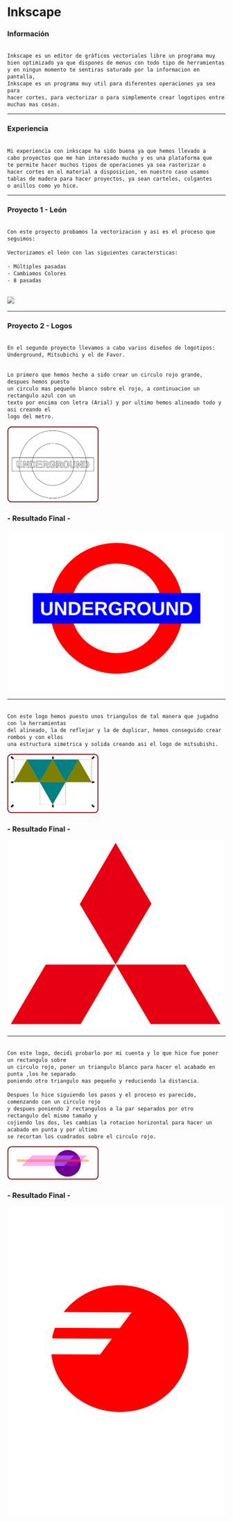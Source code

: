 # Inkscape

### Información

```

Inkscape es un editor de gráficos vectoriales libre un programa muy
bien optimizado ya que dispones de menus con todo tipo de herramientas
y en ningun momento te sentiras saturado por la informacion en pantalla,
Inkscape es un programa muy util para diferentes operaciones ya sea para
hacer cortes, para vectorizar o para simplemente crear logotipos entre
muchas mas cosas.

```

---

### Experiencia

```

Mi experiencia con inkscape ha sido buena ya que hemos llevado a
cabo proyectos que me han interesado mucho y es una plataforma que
te permite hacer muchos tipos de operaciones ya sea rasterizar o
hacer cortes en el material a disposicion, en nuestro caso usamos
tablas de madera para hacer proyectos, ya sean carteles, colgantes
o anillos como yo hice.

```

---

### Proyecto 1 - León

```

Con este proyecto probamos la vectorizacion y asi es el proceso que seguimos:

Vectorizamos el león con las siguientes caractersticas:

- Múltiples pasadas
- Cambiamos Colores
- 8 pasadas


```

![](https://raw.githubusercontent.com/Baultek/1-Trimestre/2a0b80d81f7e0ff1eb207b15296f2ab8ca91c5df/Imagenes%20montaje%20de%20ordenadores/Leon%201.svg)

---

### Proyecto 2 - Logos

```

En el segundo proyecto llevamos a cabo varios diseños de logotipos: Underground, Mitsubichi y el de Favor.

```

```

Lo primero que hemos hecho a sido crear un circulo rojo grande, despues hemos puesto
un circulo mas pequeño blanco sobre el rojo, a continuacion un rectangulo azul con un
texto por encima con letra (Arial) y por ultimo hemos alineado todo y asi creando el
logo del metro.

```

![](https://github.com/Baultek/1-Trimestre/raw/main/Imagenes%20montaje%20de%20ordenadores/Captura%20de%20pantalla%20de%202021-11-30%2009-33-14.png?raw=true)

### - Resultado Final -

![](https://raw.githubusercontent.com/Baultek/1-Trimestre/f95b85a8fbd2c3f15e6515045b91eddb36da7216/Imagenes%20montaje%20de%20ordenadores/Logo-Underground.svg)

---

```

Con este logo hemos puesto unos triangulos de tal manera que jugadno con la herramientas
del alineado, la de reflejar y la de duplicar, hemos conseguido crear rombos y con ellos
una estructura simetrica y solida creando asi el logo de mitsubishi.

```

![](https://github.com/Baultek/1-Trimestre/raw/main/Imagenes%20montaje%20de%20ordenadores/Mitshubishi.png?raw=true)

### - Resultado Final -

![](https://raw.githubusercontent.com/Baultek/1-Trimestre/7f6f05984a4006c43d2c3ede12067a7dff2cc46f/Imagenes%20montaje%20de%20ordenadores/Mitsubishi_logo.svg)

---

```

Con este logo, decidi probarlo por mi cuenta y lo que hice fue poner un rectangulo sobre
un circulo rojo, poner un triangulo blanco para hacer el acabado en punta ,los he separado
poniendo otro triangulo mas pequeño y reduciendo la distancia.

Despues lo hice siguiendo los pasos y el proceso es parecido, comenzando con un circulo rojo
y despues poniendo 2 rectangulos a la par separados por otro rectangulo del mismo tamaño y
cojiendo los dos, les cambias la rotacion horizontal para hacer un acabado en punta y por ultimo
se recortan los cuadrados sobre el circulo rojo.

```

![](https://github.com/Baultek/1-Trimestre/raw/main/Imagenes%20montaje%20de%20ordenadores/Logo%20favor%20explicacion.png?raw=true)

### - Resultado Final -

![](https://raw.githubusercontent.com/Baultek/1-Trimestre/445622cb65d3710d8b24bf9a8da996598c599fb7/Imagenes%20montaje%20de%20ordenadores/Favor.svg)
